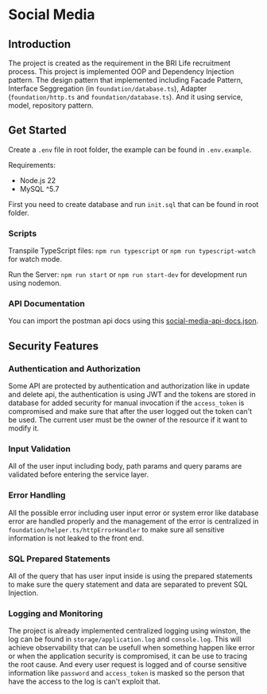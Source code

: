 # Social Media

## Introduction
The project is created as the requirement in the BRI Life recruitment process. This project is implemented OOP and Dependency Injection pattern. The design pattern that implemented including Facade Pattern, Interface Seggregation (in `foundation/database.ts`), Adapter (`foundation/http.ts` and `foundation/database.ts`). And it using service, model, repository pattern.

## Get Started
Create a `.env` file in root folder, the example can be found in `.env.example`.

Requirements:
* Node.js 22
* MySQL ^5.7

First you need to create database and run `init.sql` that can be found in root folder.

### Scripts
Transpile TypeScript files:
```npm run typescript``` or
```npm run typescript-watch``` for watch mode.

Run the Server:
```npm run start``` or
```npm run start-dev``` for development run using nodemon.

### API Documentation
You can import the postman api docs using this [social-media-api-docs.json](./social-media-api-docs.json).

## Security Features
### Authentication and Authorization
Some API are protected by authentication and authorization like in update and delete api, the authentication is using JWT and the tokens are stored in database for added security for manual invocation if the `access_token` is compromised and make sure that after the user logged out the token can't be used. The current user must be the owner of the resource if it want to modify it.

### Input Validation
All of the user input including body, path params and query params are validated before entering the service layer.

### Error Handling
All the possible error including user input error or system error like database error are handled properly and the management of the error is centralized in `foundation/helper.ts/httpErrorHandler` to make sure all sensitive information is not leaked to the front end.

### SQL Prepared Statements
All of the query that has user input inside is using the prepared statements to make sure the query statement and data are separated to prevent SQL Injection.

### Logging and Monitoring
The project is already implemented centralized logging using winston, the log can be found in `storage/application.log` and `console.log`. This will achieve observability that can be usefull when something happen like error or when the application security is compromised, it can be use to tracing the root cause. And every user request is logged and of course sensitive information like `password` and `access_token` is masked so the person that have the access to the log is can't exploit that.
